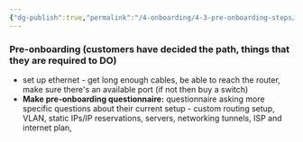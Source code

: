 ```yaml
---
{"dg-publish":true,"permalink":"/4-onboarding/4-3-pre-onboarding-steps/"}
---
```


### Pre-onboarding (customers have decided the path, things that they are required to DO)

- set up ethernet - get long enough cables, be able to reach the router, make sure there's an available port (if not then buy a switch)
- **Make pre-onboarding questionnaire:** questionnaire asking more specific questions about their current setup - custom routing setup, VLAN, static IPs/IP reservations, servers, networking tunnels, ISP and internet plan, 